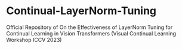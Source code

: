 # Continual-LayerNorm-Tuning
Official Repository of On the Effectiveness of LayerNorm Tuning for Continual Learning in Vision Transformers (Visual Continual Learning Workshop ICCV 2023)
